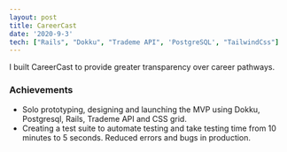 ```yaml
---
layout: post
title: CareerCast
date: '2020-9-3'
tech: ["Rails", "Dokku", "Trademe API", 'PostgreSQL', "TailwindCss"]
---
```


I built CareerCast to provide greater transparency over career pathways. 


### Achievements

* Solo prototyping, designing and launching the MVP using Dokku, Postgresql, Rails, Trademe API and CSS grid. 
* Creating a test suite to automate testing and take testing time from 10 minutes to 5 seconds. Reduced errors and bugs in production. 



